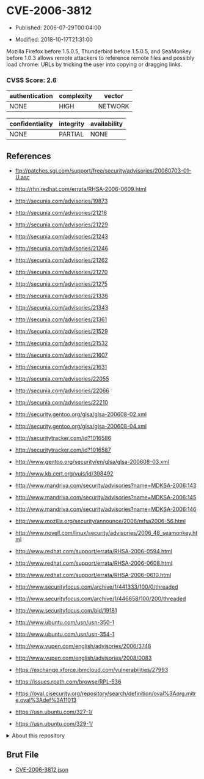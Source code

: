 # CVE-2006-3812

- Published: 2006-07-29T00:04:00

- Modified: 2018-10-17T21:31:00

Mozilla Firefox before 1.5.0.5, Thunderbird before 1.5.0.5, and SeaMonkey before 1.0.3 allows remote attackers to reference remote files and possibly load chrome: URLs by tricking the user into copying or dragging links.

### CVSS Score: **2.6**

| authentication | complexity | vector |
| --- | --- | --- |
| NONE | HIGH | NETWORK |

| confidentiality | integrity | availability |
| --- | --- | --- |
| NONE | PARTIAL | NONE |

## References

* ftp://patches.sgi.com/support/free/security/advisories/20060703-01-U.asc

* http://rhn.redhat.com/errata/RHSA-2006-0609.html

* http://secunia.com/advisories/19873

* http://secunia.com/advisories/21216

* http://secunia.com/advisories/21229

* http://secunia.com/advisories/21243

* http://secunia.com/advisories/21246

* http://secunia.com/advisories/21262

* http://secunia.com/advisories/21270

* http://secunia.com/advisories/21275

* http://secunia.com/advisories/21336

* http://secunia.com/advisories/21343

* http://secunia.com/advisories/21361

* http://secunia.com/advisories/21529

* http://secunia.com/advisories/21532

* http://secunia.com/advisories/21607

* http://secunia.com/advisories/21631

* http://secunia.com/advisories/22055

* http://secunia.com/advisories/22066

* http://secunia.com/advisories/22210

* http://security.gentoo.org/glsa/glsa-200608-02.xml

* http://security.gentoo.org/glsa/glsa-200608-04.xml

* http://securitytracker.com/id?1016586

* http://securitytracker.com/id?1016587

* http://www.gentoo.org/security/en/glsa/glsa-200608-03.xml

* http://www.kb.cert.org/vuls/id/398492

* http://www.mandriva.com/security/advisories?name=MDKSA-2006:143

* http://www.mandriva.com/security/advisories?name=MDKSA-2006:145

* http://www.mandriva.com/security/advisories?name=MDKSA-2006:146

* http://www.mozilla.org/security/announce/2006/mfsa2006-56.html

* http://www.novell.com/linux/security/advisories/2006_48_seamonkey.html

* http://www.redhat.com/support/errata/RHSA-2006-0594.html

* http://www.redhat.com/support/errata/RHSA-2006-0608.html

* http://www.redhat.com/support/errata/RHSA-2006-0610.html

* http://www.securityfocus.com/archive/1/441333/100/0/threaded

* http://www.securityfocus.com/archive/1/446658/100/200/threaded

* http://www.securityfocus.com/bid/19181

* http://www.ubuntu.com/usn/usn-350-1

* http://www.ubuntu.com/usn/usn-354-1

* http://www.vupen.com/english/advisories/2006/3748

* http://www.vupen.com/english/advisories/2008/0083

* https://exchange.xforce.ibmcloud.com/vulnerabilities/27993

* https://issues.rpath.com/browse/RPL-536

* https://oval.cisecurity.org/repository/search/definition/oval%3Aorg.mitre.oval%3Adef%3A11013

* https://usn.ubuntu.com/327-1/

* https://usn.ubuntu.com/329-1/

<details>
<summary>About this repository</summary> 

  This repository is part of the project [Live Hack CVE](https://github.com/Live-Hack-CVE). Main website can be found [www.live-hack.org](https://www.live-hack.org) 
  
  Made by [Sn0wAlice](https://github.com/Sn0wAlice) for the people that care about security and need to have a feed of the latest CVEs. Hope you enjoy it, don't forget to star the repo and follow me on [Twitter](https://twitter.com/Sn0wAlice) and [Github](https://github.com/Sn0wAlice). And that is my [personnal website](https://www.alice-snow.me/)

  - [Home Page](https://github.com/Live-Hack-CVE)
  - [Framework](https://github.com/Live-Hack-CVE/cve-framework)
  - [CVE database](https://github.com/Live-Hack-CVE/full_database)
  - [Changelog](https://github.com/Live-Hack-CVE/Changelog)
</details>

## Brut File

* [CVE-2006-3812.json](https://raw.githubusercontent.com/Live-Hack-CVE/full_database/main/cves/2006/CVE-2006-3812.json)

